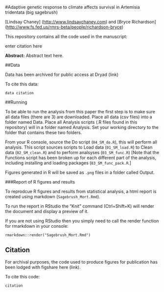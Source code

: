 #Adaptive genetic response to climate affects survival in Artemisia tridentata (big sagebrush)

[Lindsay Chaney] (http://www.lindsaychaney.com) and [Bryce Richardson] (http://www.fs.fed.us/rmrs-beta/people/richardson-bryce)

This repository contains all the code used in the manuscript:

enter citation here

**Abstract:** Abstract text here.

##Data

Data has been archived for public access at Dryad (link)

To cite this data:

```
data citation
```

##Running

To be able to run the analysis from this paper the first step is to make sure all data files (there are 3) are downloaded.
Place all data (csv files) into a folder named Data. Place all Analysis scripts (.R files found in this repository) will in a folder named Analysis. Set your working directory to the folder that contains these two folders.

From your R console, source the Do script (`04_SM_do.R`), this will perform all analysis.
This script sources scripts to Load data (`01_SM_load.R`) to Clean data (`02_SM_clean.R`) and 
to perform analsyses (`03_SM_func.R`) [Note that the Functions script has been broken up for each 
different part of the analysis, including installing and loading packages (`03_SM_func_pack.R`.]

Figures generated in R will be saved as `.png` files in a folder called Output.

###Report of R figures and results

To reprodcue R figures and results from statistical analysis, a html report is created using markdown (`Sagebrush_Mort.Rmd`).

To run the report in RStudio the “Knit” command (Ctrl+Shift+K) will render the document and display a preview of it.

If you are not using RStudio then you simply need to call the render function for rmarkdown in your console:

```
rmarkdown::render("Sagebrush_Mort.Rmd")
```

## Citation

For archival purposes, the code used to produce figures for publication has been lodged with figshare here (link).

To cite this code:

```
citation
```

